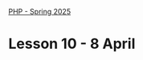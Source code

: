 [PHP - Spring 2025](https://github.com/arturomorarioja-kea/WD_PHP_F25/blob/main/README.md)

# Lesson 10 - 8 April

[--> 1MA presentations: Abdullah + Daniel Causevic]: #
[--> download code/simple_mvc_sample.zip]: #

[--> MVC]: #
[--> 1. DB library_api.sql]: #
[--> 2. Folder structure App (Controllers Models Views) Core public]: #
[--> 3. public/index.php spl_autoload_register + index.php]: #
[--> 4. public/.htaccess]: #
[--> 5. Views/Base footer header nav]: #
[--> 6. Core/Router.php ]: #
[--> 7. Core/View.php ]: #
[--> 8. Core/Controller.php ]: #
[--> 9. App/Controllers/Home.php ]: #
[--> 10. Core/Router.php dispatch() ]: #
[--> 11. App/Controllers/Home.php pass parameters ]: #
[--> 12. Core/Error ]: #
[-->  ]: #

[- Films REST API(https://github.com/arturomorarioja/php_films_rest_api)]: #
